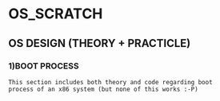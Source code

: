 # OS_SCRATCH

## OS DESIGN (THEORY + PRACTICLE)

###  1)BOOT PROCESS
    This section includes both theory and code regarding boot
    process of an x86 system (but none of this works :-P) 
